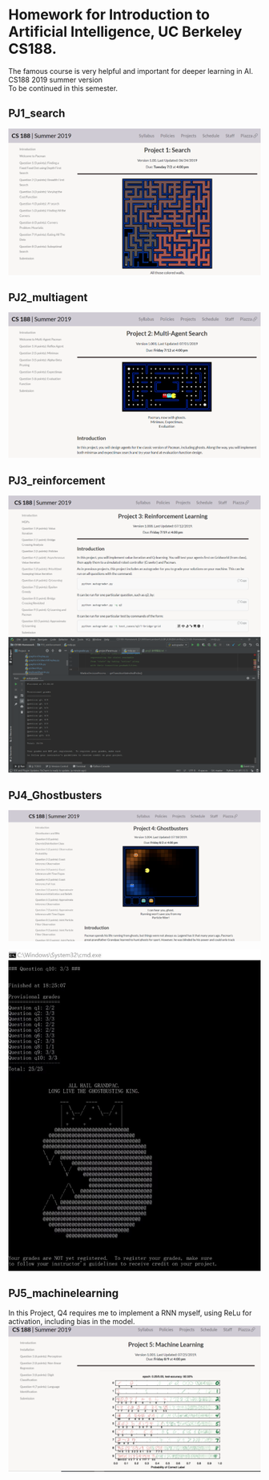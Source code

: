 # Homework for Introduction to Artificial Intelligence, UC Berkeley CS188.  
The famous course is very helpful and important for deeper learning in AI.
CS188 2019 summer version  
To be continued in this semester.  

## PJ1_search  
![PJ1_search](./Screenshot/PJ1_Search.png)

## PJ2_multiagent  
![PJ2_multiagent](./Screenshot/PJ2_MultiAgentSearch.png)

## PJ3_reinforcement  
![PJ3_reinforcement](./Screenshot/PJ3_ReinforcementLearning.png)
![PJ3_results](./Screenshot/PJ3_results.png)

## PJ4_Ghostbusters 
![PJ4_Ghostbusters](./Screenshot/PJ4_Ghostbusters.png)

![PJ4_results](./Screenshot/PJ4_results.jpeg)  
 

## PJ5_machinelearning  
In this Project, Q4 requires me to implement a RNN myself, using ReLu for activation, including bias in the model.  
![PJ5_machinelearning ](./Screenshot/PJ5_MachineLearning.png)
